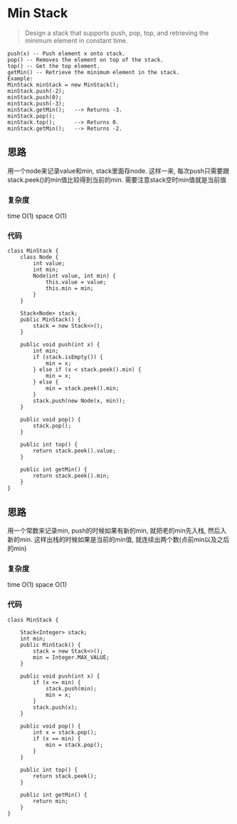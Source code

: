 # Min Stack
> Design a stack that supports push, pop, top, and retrieving the minimum element in constant time.

	push(x) -- Push element x onto stack.
	pop() -- Removes the element on top of the stack.
	top() -- Get the top element.
	getMin() -- Retrieve the minimum element in the stack.
	Example:
	MinStack minStack = new MinStack();
	minStack.push(-2);
	minStack.push(0);
	minStack.push(-3);
	minStack.getMin();   --> Returns -3.
	minStack.pop();
	minStack.top();      --> Returns 0.
	minStack.getMin();   --> Returns -2.
	
## 思路
用一个node来记录value和min, stack里面存node. 这样一来, 每次push只需要跟stack.peek()的min值比较得到当前的min. 
需要注意stack空时min值就是当前值
### 复杂度
time O(1) space O(1)
### 代码
```
class MinStack {
    class Node {
        int value;
        int min;
        Node(int value, int min) {
            this.value = value;
            this.min = min;
        }
    }

    Stack<Node> stack;
    public MinStack() {
        stack = new Stack<>();
    }
    
    public void push(int x) {
        int min;
        if (stack.isEmpty()) {
            min = x;
        } else if (x < stack.peek().min) {
            min = x;
        } else {
            min = stack.peek().min;
        }
        stack.push(new Node(x, min));
    }
    
    public void pop() {
        stack.pop();
    }
    
    public int top() {
        return stack.peek().value;
    }
    
    public int getMin() {
        return stack.peek().min;
    }
}
```

## 思路
用一个常数来记录min, push的时候如果有新的min, 就把老的min先入栈, 然后入新的min.
这样出栈的时候如果是当前的min值, 就连续出两个数(点前min以及之后的min)
### 复杂度
time O(1) space O(1)
### 代码
```
class MinStack {

    Stack<Integer> stack;
    int min;
    public MinStack() {
        stack = new Stack<>();
        min = Integer.MAX_VALUE;
    }
    
    public void push(int x) {
        if (x <= min) {
            stack.push(min);
            min = x;
        }
        stack.push(x);
    }
    
    public void pop() {
        int x = stack.pop();
        if (x == min) {
            min = stack.pop();
        }
    }
    
    public int top() {
        return stack.peek();
    }
    
    public int getMin() {
        return min;
    }
}

```